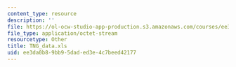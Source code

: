 ```yaml
---
content_type: resource
description: ''
file: https://ol-ocw-studio-app-production.s3.amazonaws.com/courses/ee3da0b89bb95daded3e4c7beed42177_tng_data.xls
file_type: application/octet-stream
resourcetype: Other
title: TNG_data.xls
uid: ee3da0b8-9bb9-5dad-ed3e-4c7beed42177
---
```

